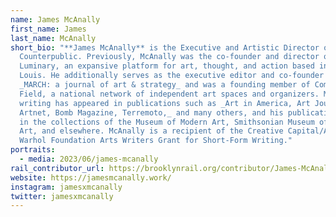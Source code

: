 ```yaml
---
name: James McAnally
first_name: James
last_name: McAnally
short_bio: "**James McAnally** is the Executive and Artistic Director of
  Counterpublic. Previously, McAnally was the co-founder and director of The
  Luminary, an expansive platform for art, thought, and action based in St.
  Louis. He additionally serves as the executive editor and co-founder of
  _MARCH: a journal of art & strategy_ and was a founding member of Common
  Field, a national network of independent art spaces and organizers. McAnally’s
  writing has appeared in publications such as _Art in America, Art Journal,
  Artnet, Bomb Magazine, Terremoto,_ and many others, and his publications are
  in the collections of the Museum of Modern Art, Smithsonian Museum of American
  Art, and elsewhere. McAnally is a recipient of the Creative Capital/Andy
  Warhol Foundation Arts Writers Grant for Short-Form Writing."
portraits:
  - media: 2023/06/james-mcanally
rail_contributor_url: https://brooklynrail.org/contributor/James-McAnally
website: https://jamesmcanally.work/
instagram: jamesxmcanally
twitter: jamesxmcanally
---
```

